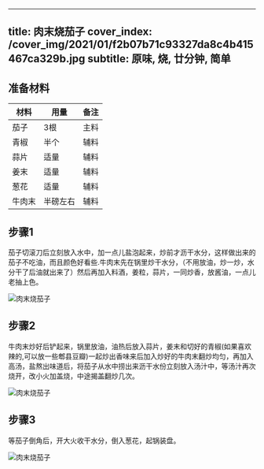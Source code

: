 
---
title: 肉末烧茄子
cover_index: /cover_img/2021/01/f2b07b71c93327da8c4b415467ca329b.jpg
subtitle: 原味, 烧, 廿分钟, 简单
---

## 准备材料

| 材料     | 用量 | 备注|
| ------- | ----- | --- |
| 茄子 | 3根| 主料 |
| 青椒 | 半个| 辅料 |
| 蒜片 | 适量| 辅料 |
| 姜末 | 适量| 辅料 |
| 葱花 | 适量| 辅料 |
| 牛肉末 | 半磅左右| 辅料 |

## 步骤1

茄子切滚刀后立刻放入水中，加一点儿盐泡起来，炒前才沥干水分，这样做出来的茄子不吃油，而且颜色好看些.牛肉末先在锅里炒干水分，（不用放油，炒一炒，水分干了后油就出来了）然后再加入料酒，姜粒，蒜片，一同炒香，放酱油，一点儿老抽上色。

![肉末烧茄子](https://i8.meishichina.com/attachment/recipe/201010/201010151055124.JPG?x-oss-process=style/p320) 

## 步骤2

牛肉末炒好后铲起来，锅里放油，油热后放入蒜片，姜末和切好的青椒(如果喜欢辣的,可以放一些郫县豆瓣)一起炒出香味来后加入炒好的牛肉末翻炒均匀，再加入高汤，盐熬出味道后，将茄子从水中捞出来沥干水份立刻放入汤汁中，等汤汁再次烧开，改小火加盖烧，中途揭盖翻炒几次。

![肉末烧茄子](https://i8.meishichina.com/attachment/recipe/201010/201010151056453.JPG?x-oss-process=style/p320) 

## 步骤3

等茄子倒角后，开大火收干水分，倒入葱花，起锅装盘。

![肉末烧茄子](https://i8.meishichina.com/attachment/recipe/201010/201010151058262.JPG?x-oss-process=style/p320) 

